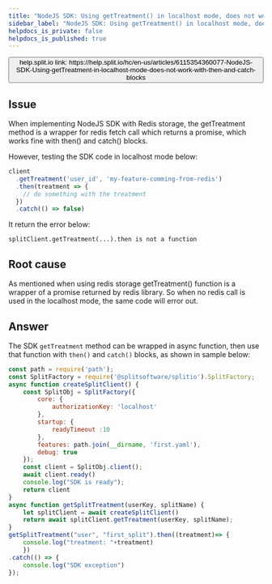 ```yaml
---
title: "NodeJS SDK: Using getTreatment() in localhost mode, does not work with then() and catch() blocks"
sidebar_label: "NodeJS SDK: Using getTreatment() in localhost mode, does not work with then() and catch() blocks"
helpdocs_is_private: false
helpdocs_is_published: true
---
```


<p>
  <button style={{borderRadius:'8px', border:'1px', fontFamily:'Courier New', fontWeight:'800', textAlign:'left'}}> help.split.io link: https://help.split.io/hc/en-us/articles/6115354360077-NodeJS-SDK-Using-getTreatment-in-localhost-mode-does-not-work-with-then-and-catch-blocks </button>
</p>

## Issue

When implementing NodeJS SDK with Redis storage, the getTreatment method is a wrapper for redis fetch call which returns a promise, which works fine with then() and catch() blocks.

However, testing the SDK code in localhost mode below:

```javascript
client
  .getTreatment('user_id', 'my-feature-comming-from-redis')
  .then(treatment => {
    // do something with the treatment
  })
  .catch(() => false)
```

It return the error below:
```
splitClient.getTreatment(...).then is not a function
 ```

## Root cause

As mentioned when using redis storage getTreatment() function is a wrapper of a promise returned by redis library. So when no redis call is used in the localhost mode, the same code will error out.

## Answer

The SDK `getTreatment` method can be wrapped in async function, then use that function with `then()` and `catch()` blocks, as shown in sample below:

```javascript
const path = require('path');
const SplitFactory = require('@splitsoftware/splitio').SplitFactory;
async function createSplitClient() {
    const SplitObj = SplitFactory({
        core: {
            authorizationKey: 'localhost'
        },
        startup: {
            readyTimeout :10
        },
        features: path.join(__dirname, 'first.yaml'),
        debug: true
    });
    const client = SplitObj.client();
    await client.ready()
    console.log("SDK is ready");
    return client
}
async function getSplitTreatment(userKey, splitName) {
    let splitClient = await createSplitClient()
    return await splitClient.getTreatment(userKey, splitName);
}
getSplitTreatment("user", "first_split").then((treatment)=> {
    console.log("treatment: "+treatment)
    })
.catch(() => {
    console.log("SDK exception")
});
```